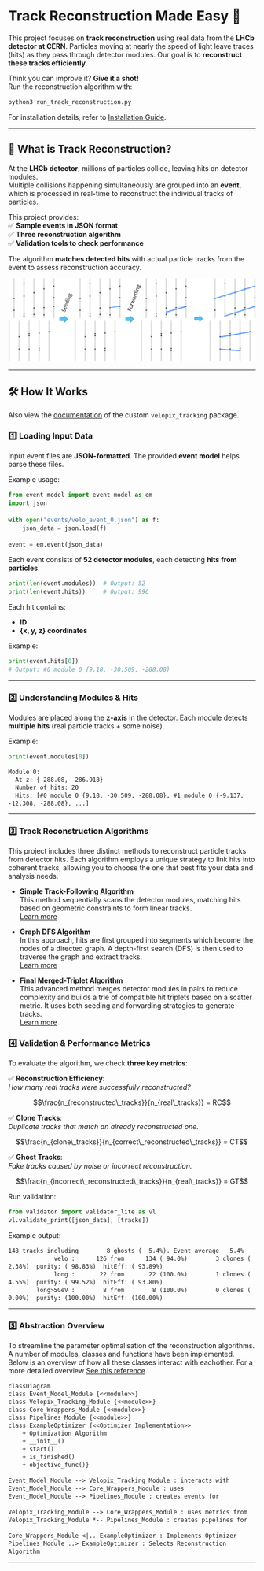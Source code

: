 # Track Reconstruction Made Easy 🚀

This project focuses on **track reconstruction** using real data from the **LHCb detector at CERN**. Particles moving at nearly the speed of light leave traces (hits) as they pass through detector modules. Our goal is to **reconstruct these tracks efficiently**.

Think you can improve it? **Give it a shot!**  
Run the reconstruction algorithm with:
```bash
python3 run_track_reconstruction.py
```

For installation details, refer to [Installation Guide](./docs/INSTALLATION.md).

---



## 📌 What is Track Reconstruction?

At the **LHCb detector**, millions of particles collide, leaving hits on detector modules.  
Multiple collisions happening simultaneously are grouped into an **event**, which is processed in real-time to reconstruct the individual tracks of particles.

This project provides: </br>
✅ **Sample events in JSON format**  
✅ **Three reconstruction algorithm**  
✅ **Validation tools to check performance**  

The algorithm **matches detected hits** with actual particle tracks from the event to assess reconstruction accuracy.

![Velopix reconstruction example](docs/reco_example.png "Velopix Reconstruction Example")

---

## 🛠 How It Works
Also view the [documentation](./docs/velopix_tracking.md) of the custom `velopix_tracking` package. 
### 1️⃣ **Loading Input Data**
Input event files are **JSON-formatted**. The provided **event model** helps parse these files.

Example usage:
```python
from event_model import event_model as em
import json

with open("events/velo_event_0.json") as f:
    json_data = json.load(f)

event = em.event(json_data)
```

Each event consists of **52 detector modules**, each detecting **hits from particles**.

```python
print(len(event.modules))  # Output: 52
print(len(event.hits))     # Output: 996
```

Each hit contains:
- **ID**  
- **{x, y, z} coordinates**  

Example:
```python
print(event.hits[0])
# Output: #0 module 0 {9.18, -30.509, -288.08}
```

---

### 2️⃣ **Understanding Modules & Hits**
Modules are placed along the **z-axis** in the detector. Each module detects **multiple hits** (real particle tracks + some noise).

Example:
```python
print(event.modules[0])
```
```
Module 0:
  At z: {-288.08, -286.918}
  Number of hits: 20
  Hits: [#0 module 0 {9.18, -30.509, -288.08}, #1 module 0 {-9.137, -12.308, -288.08}, ...]
```

---

### 3️⃣ **Track Reconstruction Algorithms**

This project includes three distinct methods to reconstruct particle tracks from detector hits. Each algorithm employs a unique strategy to link hits into coherent tracks, allowing you to choose the one that best fits your data and analysis needs.

- **Simple Track-Following Algorithm**  
  This method sequentially scans the detector modules, matching hits based on geometric constraints to form linear tracks. </br>
  [Learn more](./docs/ALGO_TrackFollowing.md)  

- **Graph DFS Algorithm**  
  In this approach, hits are first grouped into segments which become the nodes of a directed graph. A depth-first search (DFS) is then used to traverse the graph and extract tracks. </br>
  [Learn more](./docs/ALGO_DFS.md)  

- **Final Merged-Triplet Algorithm**  
  This advanced method merges detector modules in pairs to reduce complexity and builds a trie of compatible hit triplets based on a scatter metric. It uses both seeding and forwarding strategies to generate tracks.</br>
  [Learn more](./docs/ALGO_SearchByTripletTree.md)


### 4️⃣ **Validation & Performance Metrics**
To evaluate the algorithm, we check **three key metrics**:

✅ **Reconstruction Efficiency**:  
   *How many real tracks were successfully reconstructed?*  
   ```math
   \frac{n_{reconstructed\_tracks}}{n_{real\_tracks}} = RC
   ```

✅ **Clone Tracks**:  
   *Duplicate tracks that match an already reconstructed one.*  
   ```math
   \frac{n_{clone\_tracks}}{n_{correct\_reconstructed\_tracks}} = CT
   ```

✅ **Ghost Tracks**:  
   *Fake tracks caused by noise or incorrect reconstruction.*  
   ```math
   \frac{n_{incorrect\_reconstructed\_tracks}}{n_{real\_tracks}} = GT
   ```

Run validation:
```python
from validator import validator_lite as vl
vl.validate_print([json_data], [tracks])
```

Example output:
```
148 tracks including        8 ghosts (  5.4%). Event average   5.4%
             velo :      126 from      134 ( 94.0%)        3 clones (  2.38%)  purity: ( 98.83%)  hitEff: ( 93.89%)
             long :       22 from       22 (100.0%)        1 clones (  4.55%)  purity: ( 99.52%)  hitEff: ( 93.80%)
        long>5GeV :        8 from        8 (100.0%)        0 clones (  0.00%)  purity: (100.00%)  hitEff: (100.00%)
```

---

### 5️⃣ Abstraction Overview
To streamline the parameter optimalisation of the reconstruction algorithms. A number of modules, classes and functions have been implemented. Below is an overview of how all these classes interact with eachother. For a more detailed overview [See this reference](./docs/abstractions_diagram.md).


```mermaid
classDiagram
class Event_Model_Module {<<module>>} 
class Velopix_Tracking_Module {<<module>>} 
class Core_Wrappers_Module {<<module>>} 
class Pipelines_Module {<<module>>} 
class ExampleOptimizer {<<Optimizer Implementation>>
    + Optimization Algorithm
    + __init__()
    + start()
    + is_finished()
    + objective_func()}

Event_Model_Module --> Velopix_Tracking_Module : interacts with
Event_Model_Module --> Core_Wrappers_Module : uses
Event_Model_Module --> Pipelines_Module : creates events for

Velopix_Tracking_Module --> Core_Wrappers_Module : uses metrics from
Velopix_Tracking_Module *-- Pipelines_Module : creates pipelines for

Core_Wrappers_Module <|.. ExampleOptimizer : Implements Optimizer
Pipelines_Module ..> ExampleOptimizer : Selects Reconstruction Algorithm
```

---